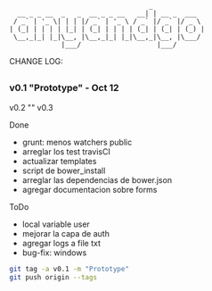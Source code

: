 ```
                                   _             
  __ _ _ __  _   _  __ _ _ __   __| | __ _  ___  
 / _` | '_ \| | | |/ _` | '_ \ / _` |/ _` |/ _ \ 
| (_| | | | | |_| | (_| | | | | (_| | (_| | (_) |
 \__,_|_| |_|\__, |\__,_|_| |_|\__,_|\__, |\___/ 
             |___/                   |___/       

```

CHANGE LOG:
##
### v0.1 "Prototype" - Oct 12
v0.2 ""
v0.3

Done
- grunt: menos watchers public
- arreglar los test travisCI
- actualizar templates
- script de bower_install
- arreglar las dependencias de bower.json
- agregar documentacion sobre forms

ToDo
- local variable user
- mejorar la capa de auth
- agregar logs a file txt
- bug-fix: windows


```bash
git tag -a v0.1 -m "Prototype"
git push origin --tags
```
